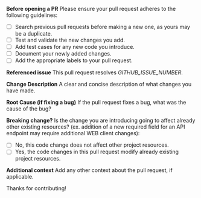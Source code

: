 **Before opening a PR**
Please ensure your pull request adheres to the following guidelines:

- [ ] Search previous pull requests before making a new one, as yours may be a duplicate.
- [ ] Test and validate the new changes you add.
- [ ] Add test cases for any new code you introduce.
- [ ] Document your newly added changes.
- [ ] Add the appropriate labels to your pull request.

**Referenced issue**
This pull request resolves _GITHUB_ISSUE_NUMBER_.

**Change Description**
A clear and concise description of what changes you have made.

**Root Cause (if fixing a bug)**
If the pull request fixes a bug, what was the cause of the bug?

**Breaking change?**
Is the change you are introducing going to affect already other existing resources? (ex. addition of a new required field for an API endpoint may require additional WEB client changes):

- [ ] No, this code change does not affect other project resources.
- [ ] Yes, the code changes in this pull request modify already existing project resources.

**Additional context**
Add any other context about the pull request, if applicable.

Thanks for contributing!
